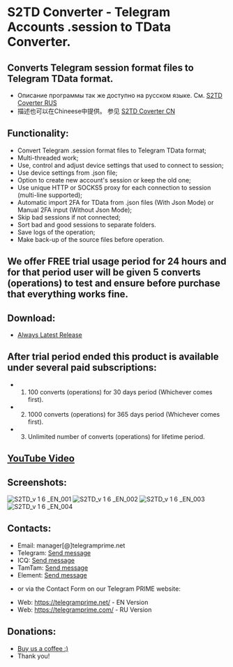 # S2TD Converter - Telegram Accounts .session to TData Converter.
## Converts Telegram session format files to Telegram TData format.
 
 * Описание программы так же доступно на русском языке. См. [S2TD Coverter RUS](https://github.com/telegram-prime/Telegram-Session-to-TData-Converter-RU/)
 * 描述也可以在Chineese中提供。 参见 [S2TD Coverter CN](https://github.com/telegram-prime/Telegram-Session-to-TData-Converter-CN)


## Functionality:
 - Convert Telegram .session format files to Telegram TData format;
 - Multi-threaded work;
 - Use, control and adjust device settings that used to connect to session;
 - Use device settings from .json file;
 - Option to create new account's session or keep the old one;
 - Use unique HTTP or SOCKS5 proxy for each connection to session (multi-line supported);
 - Automatic import 2FA for TData from .json files (With Json Mode) or Manual 2FA input (Without Json Mode);
 - Skip bad sessions if not connected;
 - Sort bad and good sessions to separate folders.
 - Save logs of the operation;
 - Make back-up of the source files before operation.


## We offer FREE trial usage period for 24 hours and for that period user will be given 5 converts (operations) to test and ensure before purchase that everything works fine. 

## Download:
 - [Always Latest Release](https://github.com/telegram-prime/Telegram-Session-to-TData-Converter/releases/latest)


## After trial period ended this product is available under several paid subscriptions: 
- 1.  100  converts (operations) for 30 days period (Whichever comes first).
- 2.  1000 converts (operations) for 365 days period (Whichever comes first).
- 3.  Unlimited number of converts (operations) for lifetime period.

##  [YouTube Video](https://youtu.be/CkEJTBAZ9pc)


## Screenshots:

![S2TD_v 1 6 _EN_001](https://github.com/telegram-prime/Telegram-Session-to-TData-Converter/assets/94137664/a9cf26a5-7d91-4159-9742-5a3dba4bafb9) ![S2TD_v 1 6 _EN_002](https://github.com/telegram-prime/Telegram-Session-to-TData-Converter/assets/94137664/e120f79f-59be-4825-85e0-565ade704c5e)
![S2TD_v 1 6 _EN_003](https://github.com/telegram-prime/Telegram-Session-to-TData-Converter/assets/94137664/e51db02f-a80c-49d5-ae12-e1f4a8cf65f0) ![S2TD_v 1 6 _EN_004](https://github.com/telegram-prime/Telegram-Session-to-TData-Converter/assets/94137664/ebff620c-2d9d-4580-bdae-782ef8ce5808)


##  Contacts:
- Email:    manager[@]telegramprime.net
- Telegram: [Send message](https://telegramprime.com/telegram-contact)
- ICQ:      [Send message](https://telegramprime.com/icq-contact)
- TamTam:   [Send message](https://telegramprime.com/tamtam-contact)
- Element:  [Send message](https://telegramprime.net/element-contact)

* or via the Contact Form on our Telegram PRIME website:
- Wеb: https://telegramprime.net/ - EN Version
- Wеb: https://telegramprime.com/ - RU Version


## Donations:
* [Buy us a coffee :)](https://commerce.coinbase.com/checkout/a0495346-539e-48df-9b43-880a3b93dc8b)
* Thank you!





